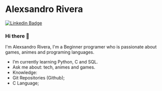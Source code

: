 Alexsandro Rivera
=============
[![Linkedin Badge](https://img.shields.io/badge/-Alexsandro_Rivera-blue?style=flat-square&logo=Linkedin&logoColor=white&link=https://www.linkedin.com/in/alexsandro-rivera/)](https://www.linkedin.com/in/alexsandro-rivera/)
### Hi there 👋
I'm Alexsandro Rivera, I'm a Beginner programer  who is passionate about games, animes and programing languages. 

-  I’m currently learning Python, C and SQL.
-  Ask me about: tech, animes and games.
-  Knowledge: 
  - Git Repositories (Github);
  - C Language;
